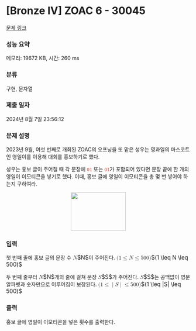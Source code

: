 # [Bronze IV] ZOAC 6 - 30045 

[문제 링크](https://www.acmicpc.net/problem/30045) 

### 성능 요약

메모리: 19672 KB, 시간: 260 ms

### 분류

구현, 문자열

### 제출 일자

2024년 8월 7일 23:56:12

### 문제 설명

<p>2023년 9월, 여섯 번째로 개최된 ZOAC의 오프닝을 또 맡은 성우는 영과일의 마스코트인 영일이를 이용해 대회를 홍보하기로 했다.</p>

<p>성우는 홍보 글이 주어질 때 각 문장에 <span style="color:#e74c3c;"><code>01</code></span> 또는 <span style="color:#e74c3c;"><code>OI</code></span>가 포함되어 있다면 문장 끝에 한 개의 영일이 이모티콘을 넣기로 했다. 이때, 홍보 글에 영일이 이모티콘을 총 몇 번 넣어야 하는지 구하여라.</p>

<p style="text-align: center;"><img alt="" src="" style="height: 105px; width: 150px;"></p>

### 입력 

 <p>첫 번째 줄에 홍보 글의 문장 수 <mjx-container class="MathJax" jax="CHTML" style="font-size: 109%; position: relative;"><mjx-math class="MJX-TEX" aria-hidden="true"><mjx-mi class="mjx-i"><mjx-c class="mjx-c1D441 TEX-I"></mjx-c></mjx-mi></mjx-math><mjx-assistive-mml unselectable="on" display="inline"><math xmlns="http://www.w3.org/1998/Math/MathML"><mi>N</mi></math></mjx-assistive-mml><span aria-hidden="true" class="no-mathjax mjx-copytext">$N$</span></mjx-container>이 주어진다. <mjx-container class="MathJax" jax="CHTML" style="font-size: 109%; position: relative;"><mjx-math class="MJX-TEX" aria-hidden="true"><mjx-mo class="mjx-n"><mjx-c class="mjx-c28"></mjx-c></mjx-mo><mjx-mn class="mjx-n"><mjx-c class="mjx-c31"></mjx-c></mjx-mn><mjx-mo class="mjx-n" space="4"><mjx-c class="mjx-c2264"></mjx-c></mjx-mo><mjx-mi class="mjx-i" space="4"><mjx-c class="mjx-c1D441 TEX-I"></mjx-c></mjx-mi><mjx-mo class="mjx-n" space="4"><mjx-c class="mjx-c2264"></mjx-c></mjx-mo><mjx-mn class="mjx-n" space="4"><mjx-c class="mjx-c35"></mjx-c><mjx-c class="mjx-c30"></mjx-c><mjx-c class="mjx-c30"></mjx-c></mjx-mn><mjx-mo class="mjx-n"><mjx-c class="mjx-c29"></mjx-c></mjx-mo></mjx-math><mjx-assistive-mml unselectable="on" display="inline"><math xmlns="http://www.w3.org/1998/Math/MathML"><mo stretchy="false">(</mo><mn>1</mn><mo>≤</mo><mi>N</mi><mo>≤</mo><mn>500</mn><mo stretchy="false">)</mo></math></mjx-assistive-mml><span aria-hidden="true" class="no-mathjax mjx-copytext">$(1 \leq N \leq 500)$</span></mjx-container> </p>

<p>두 번째 줄부터 <mjx-container class="MathJax" jax="CHTML" style="font-size: 109%; position: relative;"><mjx-math class="MJX-TEX" aria-hidden="true"><mjx-mi class="mjx-i"><mjx-c class="mjx-c1D441 TEX-I"></mjx-c></mjx-mi></mjx-math><mjx-assistive-mml unselectable="on" display="inline"><math xmlns="http://www.w3.org/1998/Math/MathML"><mi>N</mi></math></mjx-assistive-mml><span aria-hidden="true" class="no-mathjax mjx-copytext">$N$</span></mjx-container>개의 줄에 걸쳐 문장 <mjx-container class="MathJax" jax="CHTML" style="font-size: 109%; position: relative;"><mjx-math class="MJX-TEX" aria-hidden="true"><mjx-mi class="mjx-i"><mjx-c class="mjx-c1D446 TEX-I"></mjx-c></mjx-mi></mjx-math><mjx-assistive-mml unselectable="on" display="inline"><math xmlns="http://www.w3.org/1998/Math/MathML"><mi>S</mi></math></mjx-assistive-mml><span aria-hidden="true" class="no-mathjax mjx-copytext">$S$</span></mjx-container>가 주어진다. <mjx-container class="MathJax" jax="CHTML" style="font-size: 109%; position: relative;"><mjx-math class="MJX-TEX" aria-hidden="true"><mjx-mi class="mjx-i"><mjx-c class="mjx-c1D446 TEX-I"></mjx-c></mjx-mi></mjx-math><mjx-assistive-mml unselectable="on" display="inline"><math xmlns="http://www.w3.org/1998/Math/MathML"><mi>S</mi></math></mjx-assistive-mml><span aria-hidden="true" class="no-mathjax mjx-copytext">$S$</span></mjx-container>는 공백없이 영문 알파벳과 숫자만으로 이루어짐이 보장된다. <mjx-container class="MathJax" jax="CHTML" style="font-size: 109%; position: relative;"><mjx-math class="MJX-TEX" aria-hidden="true"><mjx-mo class="mjx-n"><mjx-c class="mjx-c28"></mjx-c></mjx-mo><mjx-mn class="mjx-n"><mjx-c class="mjx-c31"></mjx-c></mjx-mn><mjx-mo class="mjx-n" space="4"><mjx-c class="mjx-c2264"></mjx-c></mjx-mo><mjx-texatom space="4" texclass="ORD"><mjx-mo class="mjx-n"><mjx-c class="mjx-c7C"></mjx-c></mjx-mo></mjx-texatom><mjx-mi class="mjx-i"><mjx-c class="mjx-c1D446 TEX-I"></mjx-c></mjx-mi><mjx-texatom texclass="ORD"><mjx-mo class="mjx-n"><mjx-c class="mjx-c7C"></mjx-c></mjx-mo></mjx-texatom><mjx-mo class="mjx-n" space="4"><mjx-c class="mjx-c2264"></mjx-c></mjx-mo><mjx-mn class="mjx-n" space="4"><mjx-c class="mjx-c35"></mjx-c><mjx-c class="mjx-c30"></mjx-c><mjx-c class="mjx-c30"></mjx-c></mjx-mn><mjx-mo class="mjx-n"><mjx-c class="mjx-c29"></mjx-c></mjx-mo></mjx-math><mjx-assistive-mml unselectable="on" display="inline"><math xmlns="http://www.w3.org/1998/Math/MathML"><mo stretchy="false">(</mo><mn>1</mn><mo>≤</mo><mrow data-mjx-texclass="ORD"><mo stretchy="false">|</mo></mrow><mi>S</mi><mrow data-mjx-texclass="ORD"><mo stretchy="false">|</mo></mrow><mo>≤</mo><mn>500</mn><mo stretchy="false">)</mo></math></mjx-assistive-mml><span aria-hidden="true" class="no-mathjax mjx-copytext">$(1 \leq |S| \leq 500)$</span> </mjx-container></p>

### 출력 

 <p>홍보 글에 영일이 이모티콘을 넣은 횟수를 출력한다.</p>

